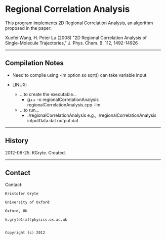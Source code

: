 Regional Correlation Analysis
===========================

This program implements 2D Regional Correlation Analysis, an algorithm proposed in the paper:


Xuefei Wang, H. Peter Lu (2008) "2D Regional Correlation Analysis of Single-Molecule Trajectories," J. Phys. Chem. B. 112, 1492-14926


---
## Compilation Notes


* Need to compile using -lm option so sqrt() can take variable input.

* LINUX:
	* ...to create the executable...
  	 	- g++ -o regionalCorrelationAnalysis regionalCorrelationAnalysis.cpp -lm
	* ...to run...
 		- ./regionalCorrelationAnalysis <inputDataFilename> <outputFilename>
 			e.g., ./regionalCorrelationAnalysis intputData.dat output.dat
 

---
## History


2012-06-25: KGryte. Created.


---
## Contact


 Contact:

  	Kristofer Gryte

  	University of Oxford

  	Oxford, UK
  	
  	k.gryte1(at)physics.ox.ac.uk
  
  
  	Copyright (c) 2012







